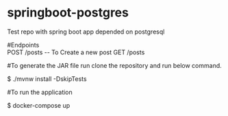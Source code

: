 # springboot-postgres
Test repo with spring boot app depended on postgresql 

#Endpoints	
POST /posts	 -- To Create a new post
GET /posts

#To generate the JAR file run
clone the repository and run below command.

$ ./mvnw install -DskipTests

#To run the application 

$ docker-compose up
